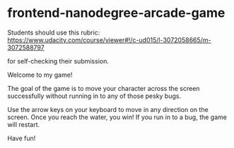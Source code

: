 frontend-nanodegree-arcade-game
===============================

Students should use this rubric: https://www.udacity.com/course/viewer#!/c-ud015/l-3072058665/m-3072588797

for self-checking their submission.

Welcome to my game!

The goal of the game is to move your character across the screen successfully without running in to any of those pesky bugs. 

Use the arrow keys on your keyboard to move in any direction on the screen. Once you reach the water, you win! If you run in to a bug, the game will restart. 

Have fun!